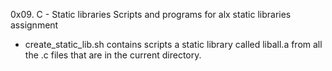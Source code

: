 0x09. C - Static libraries
Scripts and programs for alx static libraries assignment
- create_static_lib.sh 
contains scripts a static library called liball.a from all the .c files that are in the current directory.
